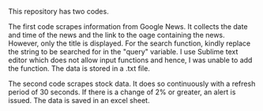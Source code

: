 This repository has two codes. 

The first code scrapes information from Google News. It collects the date and time of the news and the link to the oage containing the news. However, only the title is displayed. For the search function, kindly replace the string to be searched for in the "query" variable. I use Sublime text editor which does not allow input functions and hence, I was unable to add the function. The data is stored in a .txt file. 

The second code scrapes stock data. It does so continuously with a refresh period of 30 seconds. If there is a change of 2% or greater, an alert is issued. The data is saved in an excel sheet. 
